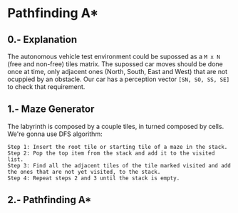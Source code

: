 # Pathfinding A*

## 0.- Explanation
The autonomous vehicle test environment could be supossed as a `M x N` (free and non-free) tiles matrix. The supossed car moves should be done once at time, only adjacent ones (North, South, East and West) that are not ocuppied by an obstacle. 
Our car has a perception vector `[SN, SO, SS, SE]` to check that requirement.

## 1.- Maze Generator
The labyrinth is composed by a couple tiles, in turned composed by cells. We're gonna use DFS algorithm:
```console
Step 1: Insert the root tile or starting tile of a maze in the stack.
Step 2: Pop the top item from the stack and add it to the visited list.
Step 3: Find all the adjacent tiles of the tile marked visited and add the ones that are not yet visited, to the stack.
Step 4: Repeat steps 2 and 3 until the stack is empty.
```

## 2.- Pathfinding A*

